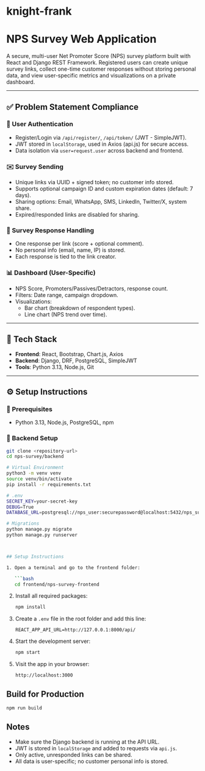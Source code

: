 # knight-frank
# NPS Survey Web Application

A secure, multi-user Net Promoter Score (NPS) survey platform built with React and Django REST Framework. Registered users can create unique survey links, collect one-time customer responses without storing personal data, and view user-specific metrics and visualizations on a private dashboard.

---

## ✅ Problem Statement Compliance

### 🔐 User Authentication
- Register/Login via `/api/register/`, `/api/token/` (JWT - SimpleJWT).
- JWT stored in `localStorage`, used in Axios (api.js) for secure access.
- Data isolation via `user=request.user` across backend and frontend.

### ✉️ Survey Sending
- Unique links via UUID + signed token; no customer info stored.
- Supports optional campaign ID and custom expiration dates (default: 7 days).
- Sharing options: Email, WhatsApp, SMS, LinkedIn, Twitter/X, system share.
- Expired/responded links are disabled for sharing.

### 📩 Survey Response Handling
- One response per link (score + optional comment).
- No personal info (email, name, IP) is stored.
- Each response is tied to the link creator.

### 📊 Dashboard (User-Specific)
- NPS Score, Promoters/Passives/Detractors, response count.
- Filters: Date range, campaign dropdown.
- Visualizations:
  - Bar chart (breakdown of respondent types).
  - Line chart (NPS trend over time).

---

## 🚀 Tech Stack

- **Frontend**: React, Bootstrap, Chart.js, Axios  
- **Backend**: Django, DRF, PostgreSQL, SimpleJWT   
- **Tools**: Python 3.13, Node.js, Git

---

## ⚙️ Setup Instructions

### 🔧 Prerequisites

- Python 3.13, Node.js, PostgreSQL, npm

### 🐍 Backend Setup

```bash
git clone <repository-url>
cd nps-survey/backend

# Virtual Environment
python3 -m venv venv
source venv/bin/activate
pip install -r requirements.txt

# .env
SECRET_KEY=your-secret-key
DEBUG=True
DATABASE_URL=postgresql://nps_user:securepassword@localhost:5432/nps_survey

# Migrations
python manage.py migrate
python manage.py runserver



## Setup Instructions

1. Open a terminal and go to the frontend folder:

   ```bash
   cd frontend/nps-survey-frontend
   ```

2. Install all required packages:

   ```bash
   npm install
   ```

3. Create a `.env` file in the root folder and add this line:

   ```env
   REACT_APP_API_URL=http://127.0.0.1:8000/api/
   ```

4. Start the development server:

   ```bash
   npm start
   ```

5. Visit the app in your browser:

   ```
   http://localhost:3000
   ```

## Build for Production

```bash
npm run build
```

## Notes

* Make sure the Django backend is running at the API URL.
* JWT is stored in `localStorage` and added to requests via `api.js`.
* Only active, unresponded links can be shared.
* All data is user-specific; no customer personal info is stored.

